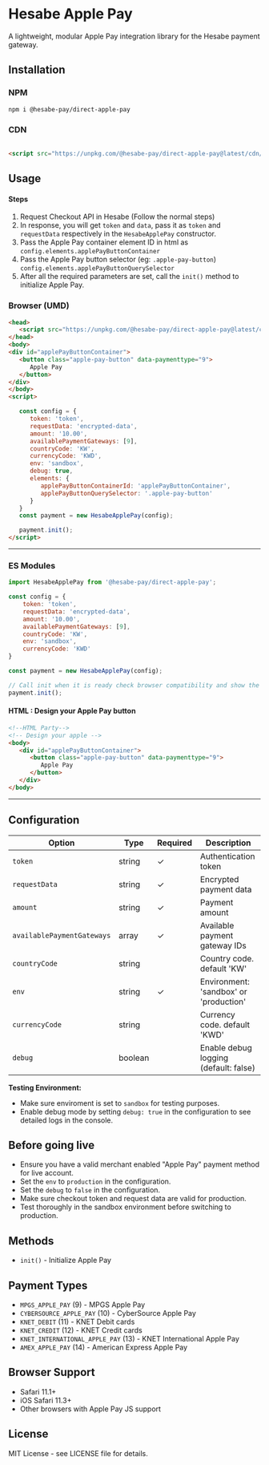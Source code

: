 # Hesabe Apple Pay

A lightweight, modular Apple Pay integration library for the Hesabe payment gateway.

## Installation

### NPM

```bash
npm i @hesabe-pay/direct-apple-pay
```

### CDN

```html

<script src="https://unpkg.com/@hesabe-pay/direct-apple-pay@latest/cdn/hesabe-apple-pay.min.js"></script>
```

## Usage

#### Steps

1. Request Checkout API in Hesabe (Follow the normal steps)
2. In response, you will get `token` and `data`, pass it as `token` and `requestData` respectively in the
   `HesabeApplePay` constructor.
3. Pass the Apple Pay container element ID in html as `config.elements.applePayButtonContainer`
4. Pass the Apple Pay button selector (eg: `.apple-pay-button`) `config.elements.applePayButtonQuerySelector`
5. After all the required parameters are set, call the `init()` method to initialize Apple Pay.




### Browser (UMD)

```html
<head>
   <script src="https://unpkg.com/@hesabe-pay/direct-apple-pay@latest/cdn/hesabe-apple-pay.min.js"></script>
</head>
<body>
<div id="applePayButtonContainer">
   <button class="apple-pay-button" data-paymenttype="9">
      Apple Pay
   </button>
</div>
</body>
<script>

   const config = {
      token: 'token',
      requestData: 'encrypted-data',
      amount: '10.00',
      availablePaymentGateways: [9],
      countryCode: 'KW',
      currencyCode: 'KWD',
      env: 'sandbox',
      debug: true,
      elements: {
         applePayButtonContainerId: 'applePayButtonContainer',
         applePayButtonQuerySelector: '.apple-pay-button'
      }
   }
   const payment = new HesabeApplePay(config);

   payment.init();
</script>
```
---

### ES Modules

```javascript
import HesabeApplePay from '@hesabe-pay/direct-apple-pay';

const config = {
    token: 'token',
    requestData: 'encrypted-data',
    amount: '10.00',
    availablePaymentGateways: [9],
    countryCode: 'KW',
    env: 'sandbox',
    currencyCode: 'KWD'
}

const payment = new HesabeApplePay(config);

// Call init when it is ready check browser compatibility and show the buttons 
payment.init();
```
#### HTML : Design your Apple Pay button
```html
<!--HTML Party-->
<!-- Design your apple -->
<body>
   <div id="applePayButtonContainer">
      <button class="apple-pay-button" data-paymenttype="9">
         Apple Pay
      </button>
   </div>
</body>
```
---


## Configuration

| Option                     | Type    | Required | Description                            |
|----------------------------|---------|----------|----------------------------------------|
| `token`                    | string  | ✓        | Authentication token                   |
| `requestData`              | string  | ✓        | Encrypted payment data                 |
| `amount`                   | string  | ✓        | Payment amount                         |
| `availablePaymentGateways` | array   | ✓        | Available payment gateway IDs          |
| `countryCode`              | string  |          | Country code. default 'KW'             |
| `env`                      | string  | ✓        | Environment: 'sandbox' or 'production' |
| `currencyCode`             | string  |          | Currency code. default 'KWD'           |
| `debug`                    | boolean |          | Enable debug logging (default: false)  |


**Testing Environment:**
- Make sure enviroment is set to `sandbox` for testing purposes.
- Enable debug mode by setting `debug: true` in the configuration to see detailed logs in the console.

## Before going live
- Ensure you have a valid merchant enabled "Apple Pay" payment method for live account.
- Set the `env` to `production` in the configuration.
- Set the `debug` to `false` in the configuration.
- Make sure checkout token and request data are valid for production.
- Test thoroughly in the sandbox environment before switching to production.


## Methods

- `init()` - Initialize Apple Pay

## Payment Types

- `MPGS_APPLE_PAY` (9) - MPGS Apple Pay
- `CYBERSOURCE_APPLE_PAY` (10) - CyberSource Apple Pay
- `KNET_DEBIT` (11) - KNET Debit cards
- `KNET_CREDIT` (12) - KNET Credit cards
- `KNET_INTERNATIONAL_APPLE_PAY` (13) - KNET International Apple Pay
- `AMEX_APPLE_PAY` (14) - American Express Apple Pay

## Browser Support

- Safari 11.1+
- iOS Safari 11.3+
- Other browsers with Apple Pay JS support

## License

MIT License - see LICENSE file for details.